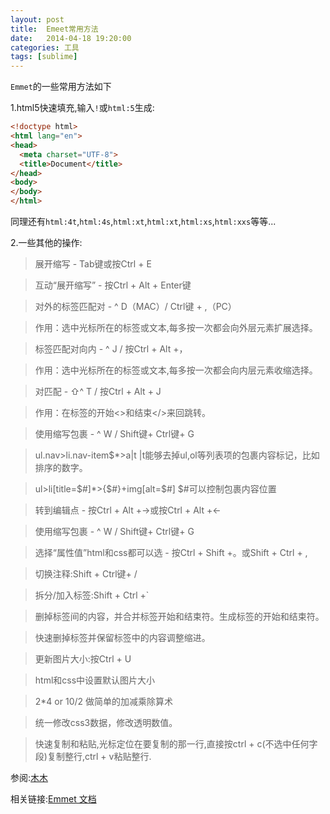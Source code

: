 ```yaml
---
layout: post
title:  Emeet常用方法
date:   2014-04-18 19:20:00
categories: 工具
tags: [sublime]
---
```

`Emmet`的一些常用方法如下

1.html5快速填充,输入`!`或`html:5`生成:

```html
<!doctype html>
<html lang="en">
<head>
  <meta charset="UTF-8">
  <title>Document</title>
</head>
<body>
</body>
</html>
```

同理还有`html:4t`,`html:4s`,`html:xt`,`html:xt`,`html:xs`,`html:xxs`等等...

2.一些其他的操作:

>展开缩写 - Tab键或按Ctrl + E

>互动“展开缩写” - 按Ctrl + Alt + Enter键

>对外的标签匹配对 - ^ D（MAC）/ Ctrl键 + ,（PC）

>作用：选中光标所在的标签或文本,每多按一次都会向外层元素扩展选择。

>标签匹配对向内 - ^ J / 按Ctrl + Alt +，

>作用：选中光标所在的标签或文本,每多按一次都会向内层元素收缩选择。

>对匹配 - ⇧^ T / 按Ctrl + Alt + J

>作用：在标签的开始<>和结束</>来回跳转。

>使用缩写包裹 - ^ W / Shift键+ Ctrl键+ G

>ul.nav>li.nav-item$*>a|t |t能够去掉ul,ol等列表项的包裹内容标记，比如排序的数字。

>ul>li[title=$#]*>{$#}+img[alt=$#] $#可以控制包裹内容位置

>转到编辑点 - 按Ctrl + Alt +→或按Ctrl + Alt +←

>使用缩写包裹 - ^ W / Shift键+ Ctrl键+ G

>选择“属性值”html和css都可以选 - 按Ctrl + Shift +。或Shift + Ctrl + ,

>切换注释:Shift + Ctrl键+ /

>拆分/加入标签:Shift + Ctrl +`

>删掉标签间的内容，并合并标签开始和结束符。生成标签的开始和结束符。

>快速删掉标签并保留标签中的内容调整缩进。

>更新图片大小:按Ctrl + U

>html和css中设置默认图片大小

>2*4 or 10/2 做简单的加减乘除算术

>统一修改css3数据，修改透明数值。

>快速复制和粘贴,光标定位在要复制的那一行,直接按ctrl + c(不选中任何字段)复制整行,ctrl + v粘贴整行.


参阅:[木木](http://www.cnblogs.com/bjmumu/p/3356868.html)

相关链接:[Emmet 文档](http://docs.emmetio/abbreviations/syntax/)



